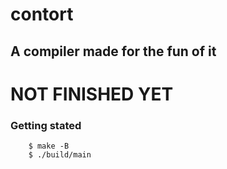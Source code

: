 # contort

## A compiler made for the fun of it

# NOT FINISHED YET

### Getting stated

```
    $ make -B
    $ ./build/main
```